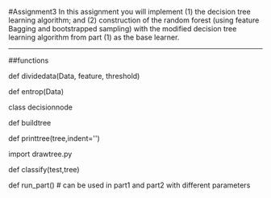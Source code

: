 #Assignment3
In this assignment you will implement (1) the decision tree learning algorithm; and (2) construction of the
random forest (using feature Bagging and bootstrapped sampling) with the modified decision tree learning
algorithm from part (1) as the base learner.
***
##functions

def dividedata(Data, feature, threshold)

def entrop(Data)

class decisionnode

def buildtree

def printtree(tree,indent='')

import drawtree.py

def classify(test,tree)

def run_part() # can be used in part1 and part2 with different parameters